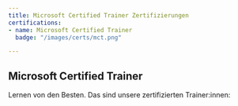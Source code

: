 ```yaml
---
title: Microsoft Certified Trainer Zertifizierungen
certifications:
- name: Microsoft Certified Trainer
  badge: "/images/certs/mct.png"

---
```

## Microsoft Certified Trainer

Lernen von den Besten. Das sind unsere zertifizierten Trainer:innen: